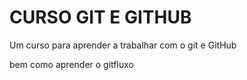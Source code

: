 
# CURSO GIT E GITHUB

Um curso para aprender a trabalhar com o git e GitHub

bem como aprender o gitfluxo


